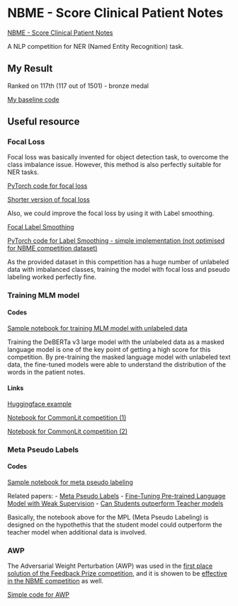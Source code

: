 # NBME - Score Clinical Patient Notes

[NBME - Score Clinical Patient Notes](https://www.kaggle.com/competitions/nbme-score-clinical-patient-notes)

A NLP competition for NER (Named Entity Recognition) task.

## My Result

Ranked on 117th (117 out of 1501) - bronze medal

[My baseline code](./src/NBME%20training.ipynb)

## Useful resource

### Focal Loss

Focal loss was basically invented for object detection task, to overcome the class imbalance issue. However, this method is also perfectly suitable for NER tasks.

[PyTorch code for focal loss](./src/FocalLoss.py)

[Shorter version of focal loss](./src/FocalLoss_criterion_ver.py)

Also, we could improve the focal loss by using it with Label smoothing.

[Focal Label Smoothing](./src/FocalLabelSmoothing.py)

[PyTorch code for Label Smoothing - simple implementation (not optimised for NBME competition dataset)](./src/SmoothFocalLoss.py)

As the provided dataset in this competition has a huge number of unlabeled data with imbalanced classes, training the model with focal loss and pseudo labeling worked perfectly fine.

### Training MLM model

#### Codes

[Sample notebook for training MLM model with unlabeled data](./src/nbme-mlm.ipynb)

Training the DeBERTa v3 large model with the unlabeled data as a masked language model is one of the key point of getting a high score for this competition. By pre-training the masked language model with unlabeled text data, the fine-tuned models were able to understand the distribution of the words in the patient notes.

#### Links

[Huggingface example](https://github.com/huggingface/transformers/blob/main/examples/pytorch/language-modeling/run_mlm_no_trainer.py)

[Notebook for CommonLit competition (1)](https://www.kaggle.com/code/rhtsingh/commonlit-readability-prize-roberta-torch-itpt)

[Notebook for CommonLit competition (2)](https://www.kaggle.com/code/maunish/clrp-pytorch-roberta-pretrain)

### Meta Pseudo Labels

#### Codes

[Sample notebook for meta pseudo labeling](./src/nbme-meta-pseudo-labels.ipynb)

Related papers:
    - [Meta Pseudo Labels](./resources/Meta%20Pseudo%20Labels.pdf)
    - [Fine-Tuning Pre-trained Language Model with Weak Supervision](./resources/Fine-Tuning%20Pre-trained%20Language%20Model%20with%20Weak%20Supervision.pdf)
    - [Can Students outperform Teacher models](./resources/can_students_outperform_teache.pdf)

Basically, the notebook above for the MPL (Meta Pseudo Labeling) is designed on the hypothethis that the student model could outperform the teacher model when additional data is involved.

### AWP

The Adversarial Weight Perturbation (AWP) was used in the [first place solution of the Feedback Prize competition](https://www.kaggle.com/competitions/feedback-prize-2021/discussion/313177), and it is showen to be [effective in the NBME competition](https://www.kaggle.com/competitions/nbme-score-clinical-patient-notes/discussion/315707) as well.

[Simple code for AWP](./src/fast-awp.ipynb)
